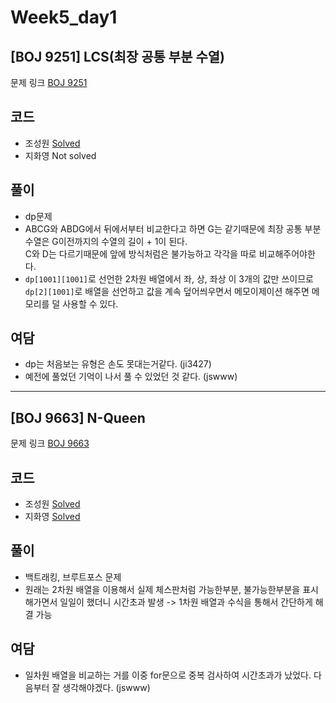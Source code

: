 # Week5_day1

## [BOJ 9251] LCS(최장 공통 부분 수열)

문제 링크 [BOJ 9251](https://www.acmicpc.net/problem/9251)

## 코드

- 조성원 [Solved](https://github.com/ji3427/300solves/blob/master/JSWww/WEEK5/9251.cpp)
- 지화영 Not solved

## 풀이

- dp문제
- ABCG와 ABDG에서 뒤에서부터 비교한다고 하면 G는 같기때문에 최장 공통 부분 수열은 G이전까지의 수열의 길이 + 1이 된다.<br/>C와 D는 다르기때문에 앞에 방식처럼은 불가능하고 각각을 따로 비교해주어야한다.
- `dp[1001][1001]`로 선언한 2차원 배열에서 좌, 상, 좌상 이 3개의 값만 쓰이므로 `dp[2][1001]`로 배열을 선언하고 값을 계속 덮어씌우면서 메모이제이션 해주면 메모리를 덜 사용할 수 있다.

## 여담

- dp는 처음보는 유형은 손도 못대는거같다. (ji3427)
- 예전에 풀었던 기억이 나서 풀 수 있었던 것 같다. (jswww)

---

## [BOJ 9663] N-Queen

문제 링크 [BOJ 9663](https://www.acmicpc.net/problem/9663)

## 코드

- 조성원 [Solved](https://github.com/ji3427/300solves/blob/master/JSWww/WEEK5/9663.cpp)
- 지화영 [Solved](https://github.com/ji3427/300solves/blob/master/ji3427/week5/baekjoon_9663.cpp)

## 풀이

- 백트래킹, 브루트포스 문제
- 원래는 2차원 배열을 이용해서 실제 체스판처럼 가능한부분, 불가능한부분을 표시해가면서 일일이 했더니 시간초과 발생 -> 1차원 배열과 수식을 통해서 간단하게 해결 가능

## 여담

- 일차원 배열을 비교하는 거를 이중 for문으로 중복 검사하여 시간초과가 났었다. 다음부터 잘 생각해야겠다. (jswww)
